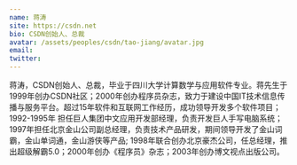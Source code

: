 ```yaml
---
name: 蒋涛
site: https://csdn.net
bio: CSDN创始人、总裁
avatar: /assets/peoples/csdn/tao-jiang/avatar.jpg
email: 
twitter: 
---
```

蒋涛，CSDN创始人、总裁，毕业于四川大学计算数学与应用软件专业。蒋先生于1999年创办CSDN社区；2000年创办程序员杂志，致力于建设中国IT技术信息传播与服务平台。超过15年软件和互联网工作经历，成功领导开发多个软件项目；1992-1995年
担任巨人集团中文应用开发部经理，负责开发巨人手写电脑系统；1997年担任北京金山公司副总经理，负责技术产品研发，期间领导开发了金山词霸，金山单词通，金山游侠等产品;
1998年联合创办北京豪杰公司，任总经理，推出超级解霸5.0；2000年创办《程序员》杂志；2003年创办博文视点出版公司。
